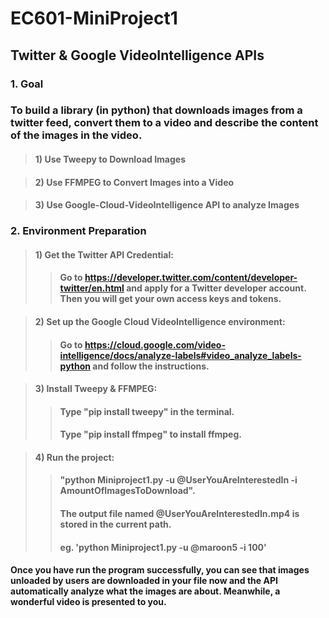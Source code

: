 EC601-MiniProject1
==================
Twitter & Google VideoIntelligence APIs
---------------------------------------

### 1. Goal
### To build a library (in python) that downloads images from a twitter feed, convert them to a video and describe the content of the images in the video.

>#### 1) Use Tweepy to Download Images

>#### 2) Use FFMPEG to Convert Images into a Video

>#### 3) Use Google-Cloud-VideoIntelligence API to analyze Images

### 2. Environment Preparation
>#### 1) Get the Twitter API Credential:
>>#### Go to https://developer.twitter.com/content/developer-twitter/en.html and apply for a Twitter developer account. Then you will get your own access keys and tokens.

>#### 2) Set up the Google Cloud VideoIntelligence environment:
>>#### Go to https://cloud.google.com/video-intelligence/docs/analyze-labels#video_analyze_labels-python and follow the instructions.

>#### 3) Install Tweepy & FFMPEG:
>>#### Type "pip install tweepy" in the terminal.
>>#### Type "pip install ffmpeg" to install ffmpeg. 

>#### 4) Run the project:
>>#### "python Miniproject1.py -u @UserYouAreInterestedIn -i AmountOfImagesToDownload". 
>>#### The output file named @UserYouAreInterestedIn.mp4 is stored in the current path.
>>#### eg. 'python Miniproject1.py -u @maroon5 -i 100'

#### Once you have run the program successfully, you can see that images unloaded by users are downloaded in your file now and the API automatically analyze what the images are about. Meanwhile, a wonderful video is presented to you.
